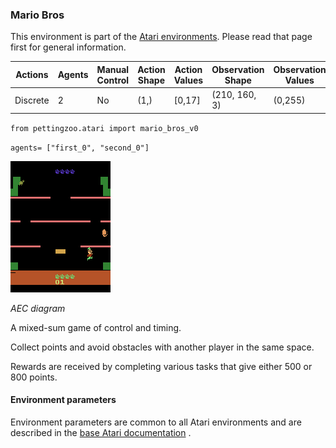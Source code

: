 
### Mario Bros

This environment is part of the [Atari environments](../atari.md). Please read that page first for general information.

| Actions | Agents  | Manual Control | Action Shape | Action Values | Observation Shape | Observation Values |
|---------|---------|----------------|--------------|---------------|-------------------|--------------------|
| Discrete  | 2 | No      | (1,)    | [0,17]         | (210, 160, 3)         | (0,255)            |

`from pettingzoo.atari import mario_bros_v0`

`agents= ["first_0", "second_0"]`

![mario_bros gif](atari_mario_bros.gif)

*AEC diagram*

A mixed-sum game of control and timing.

Collect points and avoid obstacles with another player in the same space.

Rewards are received by completing various tasks that give either 500 or 800 points.

#### Environment parameters

Environment parameters are common to all Atari environments and are described in the [base Atari documentation](../atari.md) .
